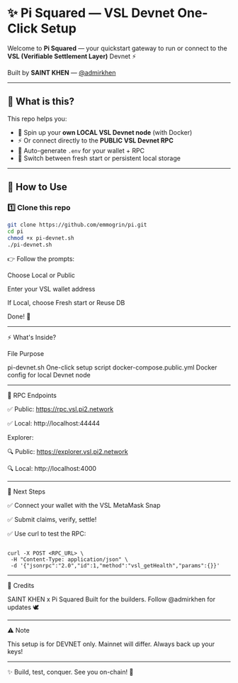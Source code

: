 # ✨ Pi Squared — VSL Devnet One-Click Setup

Welcome to **Pi Squared** — your quickstart gateway to run or connect to the **VSL (Verifiable Settlement Layer)** Devnet ⚡️

Built by **SAINT KHEN** — [@admirkhen](https://twitter.com/admirkhen)

---

## 📌 What is this?

This repo helps you:
- 🐳 Spin up your **own LOCAL VSL Devnet node** (with Docker)
- ⚡️ Or connect directly to the **PUBLIC VSL Devnet RPC**
- 📂 Auto-generate `.env` for your wallet + RPC
- 🧩 Switch between fresh start or persistent local storage

---

## 🚀 How to Use

### 1️⃣ Clone this repo

```bash
git clone https://github.com/emmogrin/pi.git
cd pi
chmod +x pi-devnet.sh
./pi-devnet.sh
```

👉 Follow the prompts:

Choose Local or Public

Enter your VSL wallet address

If Local, choose Fresh start or Reuse DB

Done! 🚀



---

⚡️ What's Inside?

File	Purpose

pi-devnet.sh	One-click setup script
docker-compose.public.yml	Docker config for local Devnet node



---

📡 RPC Endpoints

✅ Public: https://rpc.vsl.pi2.network

✅ Local: http://localhost:44444


Explorer:

🔍 Public: https://explorer.vsl.pi2.network

🔍 Local: http://localhost:4000



---

🧩 Next Steps

✅ Connect your wallet with the VSL MetaMask Snap

✅ Submit claims, verify, settle!

✅ Use curl to test the RPC:
```

curl -X POST <RPC_URL> \
 -H "Content-Type: application/json" \
 -d '{"jsonrpc":"2.0","id":1,"method":"vsl_getHealth","params":{}}'
```


---

🫡 Credits

SAINT KHEN x Pi Squared
Built for the builders.
Follow @admirkhen for updates 🕊️


---

⚠️ Note

This setup is for DEVNET only.
Mainnet will differ.
Always back up your keys!


---

✨ Build, test, conquer. See you on-chain! 🚀
